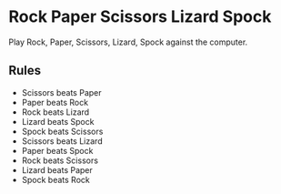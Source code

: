 # Rock Paper Scissors Lizard Spock

Play Rock, Paper, Scissors, Lizard, Spock against the computer.

## Rules

-   Scissors beats Paper
-   Paper beats Rock
-   Rock beats Lizard
-   Lizard beats Spock
-   Spock beats Scissors
-   Scissors beats Lizard
-   Paper beats Spock
-   Rock beats Scissors
-   Lizard beats Paper
-   Spock beats Rock
